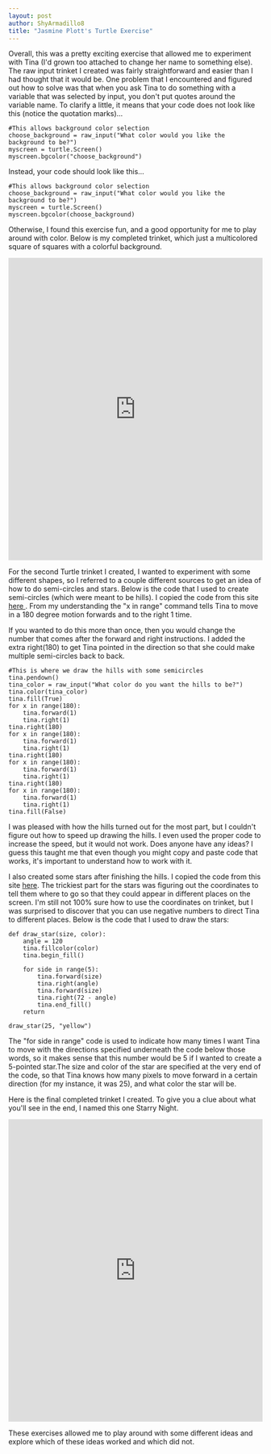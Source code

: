 ```yaml
---
layout: post
author: ShyArmadillo8
title: "Jasmine Plott's Turtle Exercise"
---
```


Overall, this was a pretty exciting exercise that allowed me to experiment with Tina (I'd grown too attached to change her name to
something else).  The raw input trinket I created was fairly straightforward and easier than I had thought that it would be.  One
problem that I encountered and figured out how to solve was that when you ask Tina to do something with a variable that was selected 
by input, you don't put quotes around the variable name.  To clarify a little, it means that your code does not look like this (notice 
the quotation marks)...

```
#This allows background color selection
choose_background = raw_input("What color would you like the background to be?")
myscreen = turtle.Screen()
myscreen.bgcolor("choose_background")
```
Instead, your code should look like this...

```
#This allows background color selection
choose_background = raw_input("What color would you like the background to be?")
myscreen = turtle.Screen()
myscreen.bgcolor(choose_background)
```
Otherwise, I found this exercise fun, and a good opportunity for me to play around with color. Below is my completed trinket, which just 
a multicolored square of squares with a colorful background.

<iframe src="https://trinket.io/embed/python/c306d6c32f" width="100%" height="600" frameborder="0" marginwidth="0" marginheight="0" allowfullscreen></iframe>

For the second Turtle trinket I created, I wanted to experiment with some different shapes, so I referred to a couple different sources
to get an idea of how to do semi-circles and stars.  Below is the code that I used to create semi-circles (which were meant to be hills).
I copied the code from this site <a href="http://stackoverflow.com/questions/29441237/how-to-draw-a-semi-circle-in-python-turtle-only">
here </a>. From my understanding the "x in range" command tells Tina to move in a 180 degree motion forwards and to the right 1 time.

If you wanted to do this more than once, then you would change the number that comes after the forward and right instructions. I added
the extra right(180) to get Tina pointed in the direction so that she could make multiple semi-circles back to back.

```
#This is where we draw the hills with some semicircles
tina.pendown()
tina_color = raw_input("What color do you want the hills to be?")
tina.color(tina_color)
tina.fill(True)
for x in range(180):
    tina.forward(1)
    tina.right(1)
tina.right(180)
for x in range(180):
    tina.forward(1)
    tina.right(1)
tina.right(180)
for x in range(180):
    tina.forward(1)
    tina.right(1)
tina.right(180)
for x in range(180):
    tina.forward(1)
    tina.right(1)
tina.fill(False)
```
I was pleased with how the hills turned out for the most part, but I couldn't figure out how to speed up drawing the hills.  I even 
used the proper code to increase the speed, but it would not work.  Does anyone have any ideas? I guess this taught me that even though you might copy and paste code that works, it's important to understand how to work with it.

I also created some stars after finishing the hills.  I copied the code from this site <a href="http://stackoverflow.com/questions/26356543/turtle-graphics-draw-a-star">
here</a>. The trickiest part for the stars was figuring out the coordinates to tell them where to go so that they could appear in different places on the screen.  I'm still not 100% sure how to use the coordinates on trinket, but I was surprised to discover that you can use negative numbers to direct Tina to different places. Below is the code that I used to draw the stars:

```
def draw_star(size, color):
    angle = 120
    tina.fillcolor(color)
    tina.begin_fill()

    for side in range(5):
        tina.forward(size)
        tina.right(angle)
        tina.forward(size)
        tina.right(72 - angle)
        tina.end_fill()
    return

draw_star(25, "yellow")
```
The "for side in range" code is used to indicate how many times I want Tina to move with the directions specified underneath the code 
below those words, so it makes sense that this number would be 5 if I wanted to create a 5-pointed star.The size and color of the star
are specified at the very end of the code, so that Tina knows how many pixels to move forward in a certain direction (for my instance, 
it was 25), and what color the star will be.

Here is the final completed trinket I created.  To give you a clue about what you'll see in the end, I named this one Starry Night.

<iframe src="https://trinket.io/embed/python/9475228430" width="100%" height="600" frameborder="0" marginwidth="0" marginheight="0" allowfullscreen></iframe>

These exercises allowed me to play around with some different ideas and explore which of these ideas worked and which did not.
